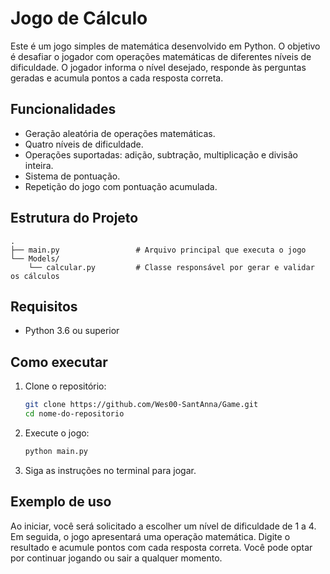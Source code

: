 # Jogo de Cálculo

Este é um jogo simples de matemática desenvolvido em Python. O objetivo é desafiar o jogador com operações matemáticas de diferentes níveis de dificuldade. O jogador informa o nível desejado, responde às perguntas geradas e acumula pontos a cada resposta correta.

## Funcionalidades

- Geração aleatória de operações matemáticas.
- Quatro níveis de dificuldade.
- Operações suportadas: adição, subtração, multiplicação e divisão inteira.
- Sistema de pontuação.
- Repetição do jogo com pontuação acumulada.

## Estrutura do Projeto

```
.
├── main.py                 # Arquivo principal que executa o jogo
└── Models/
    └── calcular.py         # Classe responsável por gerar e validar os cálculos
```

## Requisitos

- Python 3.6 ou superior

## Como executar

1. Clone o repositório:
    
    ```bash
    git clone https://github.com/Wes00-SantAnna/Game.git
    cd nome-do-repositorio
    ```
    
2. Execute o jogo:
    
    ```bash
    python main.py
    ```
    
3. Siga as instruções no terminal para jogar.

## Exemplo de uso

Ao iniciar, você será solicitado a escolher um nível de dificuldade de 1 a 4. Em seguida, o jogo apresentará uma operação matemática. Digite o resultado e acumule pontos com cada resposta correta. Você pode optar por continuar jogando ou sair a qualquer momento.